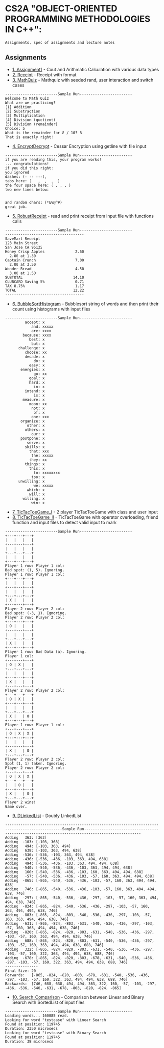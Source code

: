 # CS2A "OBJECT-ORIENTED PROGRAMMING METHODOLOGIES IN C++":
```
Assignments, spec of assignments and lecture notes
```

## Assignments
* [1. Assignment1](https://github.com/cindyywang/CS2A_methology_17spr/blob/master/Assignment1/assignment1.cpp) - Cout and Arithmatic Calculation with various data types
* [2. Receipt](https://github.com/cindyywang/CS2A_methology_17spr/blob/master/Assignment2/Receipt_YingWang.cpp) - Receipt with format
* [3. MathQuiz](https://github.com/cindyywang/CS2A_methology_17spr/blob/master/Assignment3/MathQuiz_YingWang.cpp) - Mathquiz with seeded rand, user interaction and switch cases
```
------------------------Sample Run------------------------
Welcome to Math Quiz
What are we practicing?
[1] Addition
[2] Substraction
[3] Multiplication
[4] Division (quotient)
[5] Division (remainder)
Choice: 5
What is the remainder for 8 / 10? 8
That is exactly right!
```
* [4. EncryptDecrypt](https://github.com/cindyywang/CS2A_methology_17spr/blob/master/Assignment4/EncryptDecrypt_YingWang.cpp) - Cessar Encryption using getline with file input
```
------------------------Sample Run------------------------
if you are reading this, your program works!
... congratulations!
if you did this right:
you ignored
dashes: (- -- ---),
tabs here: (   ,  ,  ,  )
the four space here: ( , , , )
two new lines below:


and random chars: (*&%@^#)
great job.
```
* [5. RobustReceipt](https://github.com/cindyywang/CS2A_methology_17spr/blob/master/Assignment5/RobustReceipt_YingWang.cpp) - read and print receipt from input file with functions calls
```
------------------------Sample Run------------------------
------------------------------------
SaveMart Receipt
123 Main Street
San Jose CA 95135
Honey Crisp Apples              2.60
  2.00 at 1.30
Captain Crunch                  7.00
  2.00 at 3.50
Wonder Bread                    4.50
  3.00 at 1.50
SUBTOTAL                       14.10
CLUBCARD Saving 5%              0.71
TAX 8.75%                       1.17
TOTAL                          12.22
------------------------------------
```
* [6. BubbleSortHistogram](https://github.com/cindyywang/CS2A_methology_17spr/blob/master/Assignment6/BubbleSortHistogram_YingWang.cpp) - Bubblesort string of words and then print their count using histograms with input files 
```
------------------------Sample Run------------------------
         accept: x
            and: xxxxx
            are: xxxx
        because: xxxx
           best: x
            but: x
      challenge: x
         choose: xx
         decade: x
             do: x
           easy: x
       energies: x
             go: xx
           goal: x
           hard: x
             in: x
         intend: x
             is: x
        measure: x
           moon: xx
            not: x
             of: x
            one: xxx
       organize: x
          other: x
         others: x
            our: x
       postpone: x
          serve: x
         skills: x
           that: xxx
            the: xxxxx
           they: xx
         things: x
           this: x
             to: xxxxxxxx
            too: x
      unwilling: x
             we: xxxxx
          which: x
           will: x
        willing: x
            win: x
```
* [7. TicTacToeGame_I](https://github.com/cindyywang/CS2A_methology_17spr/blob/master/assignment7/TicTacToeGame_YingWang.cpp) -  2 player TicTacToeGame with class and user input
* [8. TicTacToeGame_II](https://github.com/cindyywang/CS2A_methology_17spr/blob/master/Assignment8/TicTacToeGame_YingWang.cpp) - TicTacToeGame with operator overloading, friend function and input files to detect valid input to mark
```
------------------------Sample Run------------------------
+---+---+---+
|   |   |   |
+---+---+---+
|   |   |   |
+---+---+---+
|   |   |   |
+---+---+---+
Player 1 row: Player 1 col:
Bad spot: (1, 5). Ignoring.
Player 1 row: Player 1 col:
+---+---+---+
|   |   |   |
+---+---+---+
|   |   |   |
+---+---+---+
| X |   |   |
+---+---+---+
Player 2 row: Player 2 col:
Bad spot: (-3, 1). Ignoring.
Player 2 row: Player 2 col:
+---+---+---+
| O |   |   |
+---+---+---+
|   |   |   |
+---+---+---+
| X |   |   |
+---+---+---+
Player 1 row: Bad Data (a). Ignoring.
Player 1 col:
+---+---+---+
| O | X |   |
+---+---+---+
|   |   |   |
+---+---+---+
| X |   |   |
+---+---+---+
Player 2 row: Player 2 col:
+---+---+---+
| O | X |   |
+---+---+---+
|   |   |   |
+---+---+---+
| X |   | O |
+---+---+---+
Player 1 row: Player 1 col:
+---+---+---+
| O | X | X |
+---+---+---+
|   |   |   |
+---+---+---+
| X |   | O |
+---+---+---+
Player 2 row: Player 2 col:
Spot (1, 1) taken. Ignoring.
Player 2 row: Player 2 col:
+---+---+---+
| O | X | X |
+---+---+---+
|   | O |   |
+---+---+---+
| X |   | O |
+---+---+---+
Player 2 wins!
Game over.
```
* [9. DLinkedList](https://github.com/cindyywang/CS2A_methology_17spr/blob/master/Assignment9/DLinkedList_YingWang.cpp) - Doubly LinkedList
```
------------------------------------------------------------------------------------------------Sample Run------------------------------------------------------------------------------------------------
Adding   363: [363]
Adding  -103: [-103, 363]
Adding   494: [-103, 363, 494]
Adding   638: [-103, 363, 494, 638]
Adding  -536: [-536, -103, 363, 494, 638]
Adding  -436: [-536, -436, -103, 363, 494, 638]
Adding   494: [-536, -436, -103, 363, 494, 494, 638]
Adding  -540: [-540, -536, -436, -103, 363, 494, 494, 638]
Adding   160: [-540, -536, -436, -103, 160, 363, 494, 494, 638]
Adding   -57: [-540, -536, -436, -103, -57, 160, 363, 494, 494, 638]
Adding  -865: [-865, -540, -536, -436, -103, -57, 160, 363, 494, 494, 638]
Adding   746: [-865, -540, -536, -436, -103, -57, 160, 363, 494, 494, 638, 746]
Adding  -297: [-865, -540, -536, -436, -297, -103, -57, 160, 363, 494, 494, 638, 746]
Adding  -824: [-865, -824, -540, -536, -436, -297, -103, -57, 160, 363, 494, 494, 638, 746]
Adding  -803: [-865, -824, -803, -540, -536, -436, -297, -103, -57, 160, 363, 494, 494, 638, 746]
Adding  -631: [-865, -824, -803, -631, -540, -536, -436, -297, -103, -57, 160, 363, 494, 494, 638, 746]
Adding  -820: [-865, -824, -820, -803, -631, -540, -536, -436, -297, -103, -57, 160, 363, 494, 494, 638, 746]
Adding   688: [-865, -824, -820, -803, -631, -540, -536, -436, -297, -103, -57, 160, 363, 494, 494, 638, 688, 746]
Adding   322: [-865, -824, -820, -803, -631, -540, -536, -436, -297, -103, -57, 160, 322, 363, 494, 494, 638, 688, 746]
Adding  -678: [-865, -824, -820, -803, -678, -631, -540, -536, -436, -297, -103, -57, 160, 322, 363, 494, 494, 638, 688, 746]
---------------
Final Size: 20
Forwards:   [-865, -824, -820, -803, -678, -631, -540, -536, -436, -297, -103, -57, 160, 322, 363, 494, 494, 638, 688, 746]
Backwards:  [746, 688, 638, 494, 494, 363, 322, 160, -57, -103, -297, -436, -536, -540, -631, -678, -803, -820, -824, -865]
```
* [10. Search_Comparison](https://github.com/cindyywang/CS2A_methology_17spr/blob/master/Assignment10/SortedList_YingWang.cpp) - Comparison between Linear and Binary Search with SortedList of input files
```
------------------------Sample Run------------------------
Loading words... 160085 read.
Looking for word "testcase" with Linear Search
Found at position: 119745
Duration: 2350 microsecs
Looking for word "testcase" with Binary Search
Found at position: 119745
Duration: 38 microsecs
```
